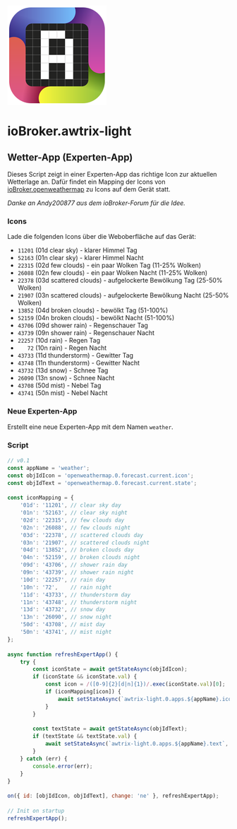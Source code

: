 ![Logo](../../admin/awtrix-light.png)

# ioBroker.awtrix-light

## Wetter-App (Experten-App)

Dieses Script zeigt in einer Experten-App das richtige Icon zur aktuellen Wetterlage an. Dafür findet ein Mapping der Icons von [ioBroker.openweathermap](https://github.com/ioBroker/ioBroker.openweathermap/tree/master) zu Icons auf dem Gerät statt.

*Danke an Andy200877 aus dem ioBroker-Forum für die Idee.*

### Icons

Lade die folgenden Icons über die Weboberfläche auf das Gerät:

- `11201` (01d clear sky) - klarer Himmel Tag
- `52163` (01n clear sky) - klarer Himmel Nacht
- `22315` (02d few clouds) - ein paar Wolken Tag (11-25% Wolken)
- `26088` (02n few clouds) - ein paar Wolken Nacht (11-25% Wolken)
- `22378` (03d scattered clouds) - aufgelockerte Bewölkung Tag (25-50% Wolken)
- `21907` (03n scattered clouds) - aufgelockerte Bewölkung Nacht (25-50% Wolken)
- `13852` (04d broken clouds) - bewölkt Tag (51-100%)
- `52159` (04n broken clouds) - bewölkt Nacht (51-100%)
- `43706` (09d shower rain) - Regenschauer Tag
- `43739` (09n shower rain) - Regenschauer Nacht
- `22257` (10d rain) - Regen Tag
- `   72` (10n rain) - Regen Nacht
- `43733` (11d thunderstorm) - Gewitter Tag
- `43748` (11n thunderstorm) - Gewitter Nacht
- `43732` (13d snow) - Schnee Tag
- `26090` (13n snow) - Schnee Nacht
- `43708` (50d mist) - Nebel Tag
- `43741` (50n mist) - Nebel Nacht

### Neue Experten-App

Erstellt eine neue Experten-App mit dem Namen `weather`.

### Script

```javascript
// v0.1
const appName = 'weather';
const objIdIcon = 'openweathermap.0.forecast.current.icon';
const objIdText = 'openweathermap.0.forecast.current.state';

const iconMapping = {
    '01d': '11201', // clear sky day
    '01n': '52163', // clear sky night
    '02d': '22315', // few clouds day
    '02n': '26088', // few clouds night
    '03d': '22378', // scattered clouds day
    '03n': '21907', // scattered clouds night
    '04d': '13852', // broken clouds day
    '04n': '52159', // broken clouds night
    '09d': '43706', // shower rain day
    '09n': '43739', // shower rain night
    '10d': '22257', // rain day
    '10n': '72',    // rain night
    '11d': '43733', // thunderstorm day
    '11n': '43748', // thunderstorm night
    '13d': '43732', // snow day
    '13n': '26090', // snow night
    '50d': '43708', // mist day
    '50n': '43741', // mist night
};

async function refreshExpertApp() {
    try {
        const iconState = await getStateAsync(objIdIcon);
        if (iconState && iconState.val) {
            const icon = /([0-9]{2}[d|n]{1})/.exec(iconState.val)[0];
            if (iconMapping[icon]) {
                await setStateAsync(`awtrix-light.0.apps.${appName}.icon`, { val: iconMapping[icon] });
            }
        }

        const textState = await getStateAsync(objIdText);
        if (textState && textState.val) {
            await setStateAsync(`awtrix-light.0.apps.${appName}.text`, { val: textState.val });
        }
    } catch (err) {
        console.error(err);
    }
}

on({ id: [objIdIcon, objIdText], change: 'ne' }, refreshExpertApp);

// Init on startup
refreshExpertApp();
```
